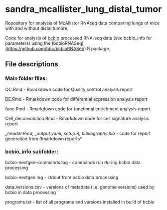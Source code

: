 # sandra_mcallister_lung_distal_tumor
Repository for analysis of McAllister RNAseq data comparing lungs of mice with and without distal tumors.

Code for analysis of [bcbio](https://bcbio-nextgen.readthedocs.io/en/latest/) processed RNA-seq data (see bcbio_info for parameters) using the (bcbioRNASeq)(https://github.com/hbc/bcbioRNASeq) R package.

## File descriptions

### Main folder files:

QC.Rmd - Rmarkdown code for Quality control analysis report

DE.Rmd - Rmarkdown code for differential expression analysis report

func.Rmd - Rmarkdown code for functional enrichment analysis report

Cell_deconvolution.Rmd - Rmarkdown code for cell signature analysis report


*_header.Rmd, _output.yaml, setup.R, bibliography.bib -* code for report generation from Rmarkdown reports*

### bcbio_info subfolder:

bcbio-nextgen-commands.log - commands run during bcbio data processing

bcbio-nextgen.log - stdout from bcbio data processing 

data_versions.csv - versions of metadata (i.e. genome versions) used by bcbio in data processing

programs.txt - list of all programs and versions installed in build of bcbio

